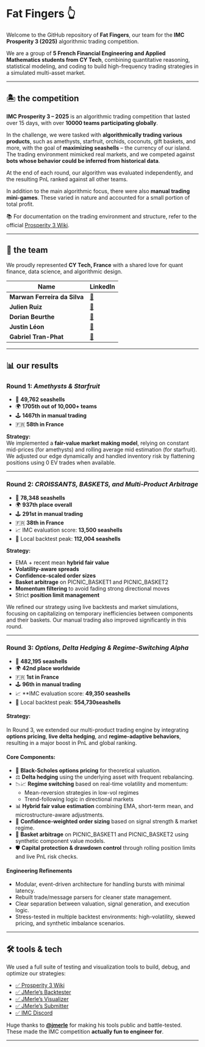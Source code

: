 
# Fat Fingers 👆

Welcome to the GitHub repository of **Fat Fingers**, our team for the **IMC Prosperity 3 (2025)** algorithmic trading competition.

We are a group of **5 French Financial Engineering and Applied Mathematics students from CY Tech**, combining quantitative reasoning, statistical modeling, and coding to build high-frequency trading strategies in a simulated multi-asset market.

---

## 🏝️ the competition

**IMC Prosperity 3 – 2025** is an algorithmic trading competition that lasted over 15 days, with over **10000 teams participating globally**.

In the challenge, we were tasked with **algorithmically trading various products**, such as amethysts, starfruit, orchids, coconuts, gift baskets, and more, with the goal of **maximizing seashells** – the currency of our island. The trading environment mimicked real markets, and we competed against **bots whose behavior could be inferred from historical data**.

At the end of each round, our algorithm was evaluated independently, and the resulting PnL ranked against all other teams.

In addition to the main algorithmic focus, there were also **manual trading mini-games**. These varied in nature and accounted for a small portion of total profit.

📚 For documentation on the trading environment and structure, refer to the official [Prosperity 3 Wiki](https://imc-prosperity.notion.site/Prosperity-3-Wiki-19ee8453a09380529731c4e6fb697ea4).

---

## 👥 the team

We proudly represented **CY Tech, France** with a shared love for quant finance, data science, and algorithmic design.

| Name | LinkedIn |
|------|----------|
| **Marwan Ferreira da Silva** | [🔗](https://www.linkedin.com/in/marwan-ferreira-da-silva/) |
| **Julien Ruiz**              | [🔗](https://www.linkedin.com/in/julien-ruiz75/) |
| **Dorian Beurthe**           | [🔗](https://www.linkedin.com/in/dorian-beurthe-4a9a772b3/) |
| **Justin Léon**              | [🔗](https://www.linkedin.com/in/justin-l%C3%A9on/) |
| **Gabriel Tran-Phat**        | [🔗](https://www.linkedin.com/in/gabriel-tran-phat-751477317/) |

---

## 📊 our results

### Round 1: *Amethysts & Starfruit*

- 🐚 **49,762 seashells**
- 🌍 **1705th out of 10,000+ teams**
- 🕹️ **1467th in manual trading**
- 🇫🇷 **58th in France**

**Strategy:**  
We implemented a **fair-value market making model**, relying on constant mid-prices (for amethysts) and rolling average mid estimation (for starfruit). We adjusted our edge dynamically and handled inventory risk by flattening positions using 0 EV trades when available.

---

### Round 2: *CROISSANTS, BASKETS, and Multi-Product Arbitrage*

- 🐚 **78,348 seashells**
- 🌍 **937th place overall**
- 🕹️ **291st in manual trading**
- 🇫🇷 **38th in France**
- 📈 IMC evaluation score: **13,500 seashells**
- 🧪 Local backtest peak: **112,004 seashells**

**Strategy:**
- EMA + recent mean **hybrid fair value**
- **Volatility-aware spreads**
- **Confidence-scaled order sizes**
- **Basket arbitrage** on PICNIC_BASKET1 and PICNIC_BASKET2
- **Momentum filtering** to avoid fading strong directional moves
- Strict **position limit management**

We refined our strategy using live backtests and market simulations, focusing on capitalizing on temporary inefficiencies between components and their baskets. Our manual trading also improved significantly in this round.

---
### Round 3: *Options, Delta Hedging & Regime-Switching Alpha*

- 🐚 **482,195 seashells**
- 🌍 **42nd place worldwide**
- 🇫🇷 **1st in France**
- 🕹️ **96th in manual trading**
- 📈 **IMC evaluation score: **49,350 seashells** 
- 🧪 Local backtest peak: **554,730seashells**

####  Strategy:

In Round 3, we extended our multi-product trading engine by integrating **options pricing**, **live delta hedging**, and **regime-adaptive behaviors**, resulting in a major boost in PnL and global ranking.

#### Core Components:
- 🧮 **Black-Scholes options pricing** for theoretical valuation.
- ⚖️ **Delta hedging** using the underlying asset with frequent rebalancing.
- 📉📈 **Regime switching** based on real-time volatility and momentum:
  - Mean-reversion strategies in low-vol regimes
  - Trend-following logic in directional markets
- 📊 **Hybrid fair value estimation** combining EMA, short-term mean, and microstructure-aware adjustments.
- 🧠 **Confidence-weighted order sizing** based on signal strength & market regime.
- 🧺 **Basket arbitrage** on PICNIC_BASKET1 and PICNIC_BASKET2 using synthetic component value models.
- 🛡️ **Capital protection & drawdown control** through rolling position limits and live PnL risk checks.


#### Engineering Refinements

- Modular, event-driven architecture for handling bursts with minimal latency.
- Rebuilt trade/message parsers for cleaner state management.
- Clear separation between valuation, signal generation, and execution logic.
- Stress-tested in multiple backtest environments: high-volatility, skewed pricing, and synthetic imbalance scenarios.

---

## 🛠️ tools & tech

We used a full suite of testing and visualization tools to build, debug, and optimize our strategies:

- [✅ Prosperity 3 Wiki](https://imc-prosperity.notion.site/Prosperity-3-Wiki-19ee8453a09380529731c4e6fb697ea4)
- [✅ JMerle’s Backtester](https://github.com/jmerle/imc-prosperity-3-backtester)
- [✅ JMerle’s Visualizer](https://github.com/jmerle/imc-prosperity-3-visualizer)
- [✅ JMerle’s Submitter](https://github.com/jmerle/imc-prosperity-3-submitter)
- [✅ IMC Discord](https://discord.com/channels/1001852729725046804/1337359637128806490)

Huge thanks to [**@jmerle**](https://github.com/jmerle) for making his tools public and battle-tested. These made the IMC competition **actually fun to engineer for**.

---
